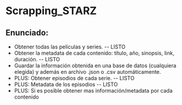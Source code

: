 # Scrapping_STARZ

## Enunciado:
- Obtener todas las películas y series. -- LISTO
- Obtener la metadata de cada contenido: título, año, sinopsis, link, duración. -- LISTO
- Guardar la información obtenida en una base de datos (cualquiera elegida) y además en archivo .json o .csv automáticamente.
- PLUS: Obtener episodios de cada serie. -- LISTO
- PLUS: Metadata de los episodios -- LISTO
- PLUS: Si es posible obtener mas información/metadata por cada contenido
